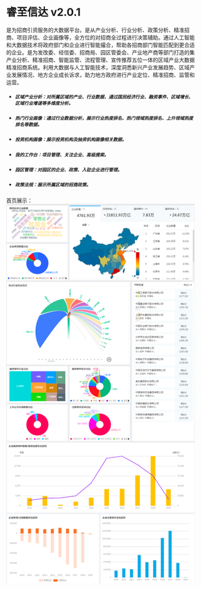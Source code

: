 # 睿至信达   v2.0.1

是为招商引资服务的大数据平台。是从产业分析、行业分析、政策分析、精准招商、项目评估、企业画像等，全方位的对招商全过程进行决策辅助。通过人工智能和大数据技术将政府部门和企业进行智能撮合，帮助各招商部门智能匹配到更合适的企业。是为发改委、经信委、招商局、园区管委会、产业地产商等部门打造的集产业分析、精准招商、智能监管、流程管理、宣传推荐五位一体的区域产业大数据精准招商系统。利用大数据与人工智能技术，深度洞悉新兴产业发展趋势、区域产业发展情况、地方企业成长诉求，助力地方政府进行产业定位、精准招商、监管和 运营。

* ##### `区域产业分析：对所属区域的产业、行业数据，通过国民经济行业、融资事件、区域增长、区域行业增速等多维度分析。`
* ##### `热门行业画像：通过行业数据分析，展示行业热度排名、热门领域热度排名、上升领域热度排名等数据。`
* ##### `投资机构画像：展示投资机构及抽资机构画像相关数据。`
* ##### `我的工作台：项目管理、关注企业、高级搜索。`
* ##### `园区管理：对园区的企业、政策、入驻企业进行管理。`
* ##### `政策法规：展示所属区域的招商政策。`

首页展示：![](/assets/shouye.png)

[^1]: Enter footnote here.

